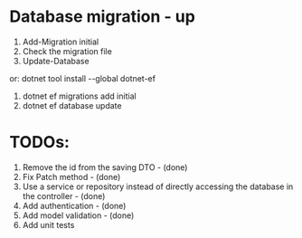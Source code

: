 # Database migration - up
1. Add-Migration initial
2. Check the migration file
3. Update-Database

or:
dotnet tool install --global dotnet-ef

1. dotnet ef migrations add initial
2. dotnet ef database update


# TODOs:
1. Remove the id from the saving DTO - (done)
2. Fix Patch method - (done)
3. Use a service or repository instead of directly accessing the database in the controller - (done)
4. Add authentication - (done)
5. Add model validation - (done)
6. Add unit tests
